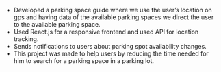 *	Developed a parking space guide where we use the user’s location on gps and having data of the available parking spaces we direct the user to the available parking space.
*	Used React.js for a responsive frontend and used API for location tracking.
*	Sends notifications to users about parking spot availability changes.
*	This project was made to help users by reducing the time needed for him to search for a parking space in a parking lot.
